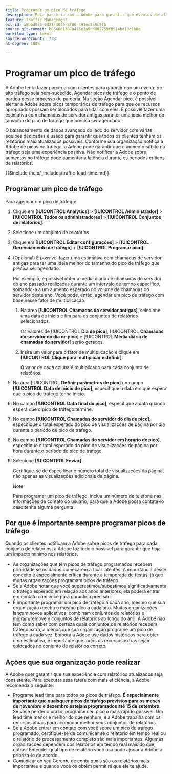 ```yaml
---
title: Programar um pico de tráfego
description: Faça parceria com a Adobe para garantir que eventos de alto tráfego não tenham latência.
feature: Traffic Management
exl-id: a6bbd975-6d31-40f5-8f80-491ec3a5c5f5
source-git-commit: b8640d1387a475e2a9dd082759f0514bd18c1b6e
workflow-type: tm+mt
source-wordcount: '738'
ht-degree: 100%

---
```


# Programar um pico de tráfego

A Adobe tenta fazer parceria com clientes para garantir que um evento de alto tráfego seja bem-sucedido. Agendar picos de tráfego é o ponto de partida desse processo de parceria. Na seção Agendar pico, é possível alertar a Adobe sobre picos temporários de tráfego para que os recursos apropriados possam ser alocados para lidar com eles. É possível fazer uma estimativa com chamadas de servidor antigas para ter uma ideia melhor do tamanho do pico de tráfego que precisa ser agendado.

O balanceamento de dados avançado do lado do servidor com várias equipes dedicadas é usado para garantir que todos os clientes tenham os relatórios mais atualizados possíveis. Conforme sua organização notifica a Adobe de picos no tráfego, a Adobe pode garantir que o aumento súbito no tráfego seja uma experiência positiva. Não notificar a Adobe sobre aumentos no tráfego pode aumentar a latência durante os períodos críticos de relatórios.

{{$include /help/_includes/traffic-lead-time.md}}

## Programar um pico de tráfego

Para agendar um pico de tráfego:

1. Clique em **[!UICONTROL Analytics]** > **[!UICONTROL Administrador]** > **[!UICONTROL Todos os administradores]** > **[!UICONTROL Conjuntos de relatórios]**.
1. Selecione um conjunto de relatórios.
1. Clique em **[!UICONTROL Editar configurações]** > **[!UICONTROL Gerenciamento de tráfego]** > **[!UICONTROL Programar pico]**.
1. (Opcional) É possível fazer uma estimativa com chamadas de servidor antigas para ter uma ideia melhor do tamanho do pico de tráfego que precisa ser agendado.

   Por exemplo, é possível obter a média diária de chamadas do servidor do ano passado realizadas durante um intervalo de tempo específico, somando-a a um aumento esperado no volume de chamadas do servidor deste ano. Você pode, então, agendar um pico de tráfego com base nesse fator de multiplicação.

   1. Na área **[!UICONTROL Chamadas do servidor antigas]**, selecione uma data de início e fim para os conjuntos de relatórios selecionados.

      Os valores de [!UICONTROL **Dia de pico**], [!UICONTROL **Chamadas do servidor do dia de pico**] e [!UICONTROL **Média diária de chamadas do servidor**] serão gerados.

   1. Insira um valor para o fator de multiplicação e clique em **[!UICONTROL Clique para multiplicar e definir]**.

      O valor de cada coluna é multiplicado para cada conjunto de relatórios.
1. Na área [!UICONTROL **Definir parâmetros de pico**] no campo **[!UICONTROL Data de início de pico]**, especifique a data em que espera que o pico de tráfego tenha início.
1. No campo **[!UICONTROL Data final do pico]**, especifique a data quando espera que o pico de tráfego termine.
1. No campo **[!UICONTROL Chamadas do servidor do dia de pico]**, especifique o total esperado do pico de visualizações de página por dia durante o período de pico de tráfego.
1. No campo **[!UICONTROL Chamadas do servidor em horário de pico]**, especifique o total esperado do pico de visualizações de página por hora durante o período de pico de tráfego.
1. Selecione **[!UICONTROL Enviar]**.

   Certifique-se de especificar o número total de visualizações da página, não apenas as visualizações adicionais da página.

   >[!NOTE]
   >
   >Para programar um pico de tráfego, inclua um número de telefone nas informações de contato do usuário, para que a Adobe possa contatá-lo caso tenha alguma pergunta.

## Por que é importante sempre programar picos de tráfego

Quando os clientes notificam a Adobe sobre picos de tráfego para cada conjunto de relatórios, a Adobe faz todo o possível para garantir que haja um impacto mínimo nos relatórios.

* As organizações que têm picos de tráfego programados recebem prioridade se os dados começarem a ficar latentes. A importância desse conceito é especialmente crítica durante a temporada de festas, já que muitas organizações programam picos de tráfego.
* Se a Adobe notar que você superestimou/subestimou significativamente o tráfego esperado em relação aos anos anteriores, ela poderá entrar em contato com você para garantir a precisão.
* É importante programar um pico de tráfego a cada ano, mesmo que sua organização receba o mesmo pico a cada ano. Muitas organizações lançam novos aplicativos, combinam conjuntos de relatórios e migram/removem conjuntos de relatórios ao longo do ano. A Adobe não tem como saber com certeza quais conjuntos de relatórios recebem tráfego extra, a menos que sua organização programe um pico de tráfego a cada vez. Embora a Adobe use dados históricos para obter uma estimativa, é importante que todos os recursos extras sejam colocados no conjunto de relatórios correto.

## Ações que sua organização pode realizar

A Adobe quer garantir que sua experiência com relatórios atualizados seja consistente. Para executar essa tarefa com mais eficiência, a Adobe recomenda o seguinte:

* Programe lead time para todos os picos de tráfego. **É especialmente importante que quaisquer picos de tráfego previstos para os meses de novembro e dezembro estejam programados até 15 de setembro**. Se você perder o prazo, programe seu pico o mais rápido possível. Um lead time menor é melhor do que nenhum, e a Adobe trabalha com os recursos atuais para acomodar melhor seus conjuntos de relatórios.
* Se a Adobe entrar em contato com você sobre um pico de tráfego programado, certifique-se de comunicar se o relatório em tempo real ou o relatório de processamento completo são mais importantes. Algumas organizações dependem dos relatórios em tempo real mais do que outras. Entender qual tipo de relatório você usa pode ajudar a Adobe a priorizá-lo de acordo.
* Comunicar ao seu Gerente de conta quais são os relatórios mais importantes e quando você os obtêm permitirá que ele te ajude.

